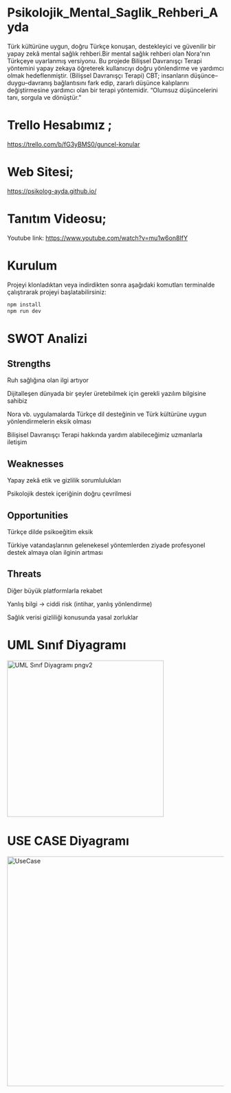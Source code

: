 # Psikolojik_Mental_Saglik_Rehberi_Ayda
Türk kültürüne uygun, doğru Türkçe konuşan, destekleyici ve güvenilir bir yapay zekâ mental sağlık rehberi.Bir mental sağlık rehberi olan Nora'nın Türkçeye uyarlanmış versiyonu. Bu projede Bilişsel Davranışçı Terapi yöntemini yapay zekaya öğreterek kullanıcıyı doğru yönlendirme ve yardımcı olmak hedeflenmiştir. (Bilişsel Davranışçı Terapi) CBT; insanların düşünce–duygu–davranış bağlantısını fark edip, zararlı düşünce kalıplarını değiştirmesine yardımcı olan bir terapi yöntemidir. “Olumsuz düşüncelerini tanı, sorgula ve dönüştür.”

# Trello Hesabımız ;
https://trello.com/b/fG3yBMS0/guncel-konular

# Web Sitesi;
https://psikolog-ayda.github.io/

# Tanıtım Videosu;
Youtube link: https://www.youtube.com/watch?v=mu1w6on8IfY

# Kurulum
Projeyi klonladıktan veya indirdikten sonra aşağıdaki komutları terminalde çalıştırarak projeyi başlatabilirsiniz:

```bash
npm install
npm run dev
```
# SWOT Analizi
## Strengths

Ruh sağlığına olan ilgi artıyor

Dijitalleşen dünyada bir şeyler üretebilmek için gerekli yazılım bilgisine sahibiz

Nora vb. uygulamalarda Türkçe dil desteğinin ve Türk kültürüne uygun yönlendirmelerin eksik olması

Bilişisel Davranışçı Terapi hakkında yardım alabileceğimiz uzmanlarla iletişim

## Weaknesses

Yapay zekâ etik ve gizlilik sorumlulukları

Psikolojik destek içeriğinin doğru çevrilmesi

## Opportunities

Türkçe dilde psikoeğitim eksik

Türkiye vatandaşlarının gelenekesel yöntemlerden ziyade profesyonel destek almaya olan ilginin artması

## Threats

Diğer büyük platformlarla rekabet

Yanlış bilgi → ciddi risk (intihar, yanlış yönlendirme)

Sağlık verisi gizliliği konusunda yasal zorluklar


# UML Sınıf Diyagramı

<img width="364" alt="UML Sınıf Diyagramı pngv2" src="https://github.com/user-attachments/assets/1aa04610-4123-4a3b-ad71-621bdac0700e" />

# USE CASE Diyagramı

<img width="535" alt="UseCase" src="https://github.com/user-attachments/assets/6174066e-6fa2-49f9-bc25-f75487244f4c" />
